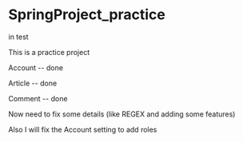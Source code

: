 # SpringProject_practice
in test

This is a practice project

Account -- done

Article -- done

Comment -- done

Now need to fix some details (like REGEX and adding some features)

Also I will fix the Account setting to add roles
